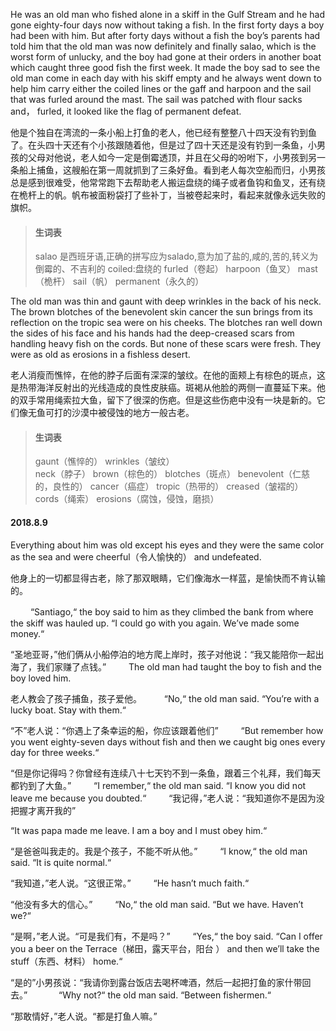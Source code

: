 He was an old man who fished alone in a skiff in the Gulf Stream and he had gone eighty-four days now without taking a fish. In the first forty days a boy had been with him. But after forty days without a fish the boy’s parents had told him that the old man was now definitely and finally salao, which is the worst form of unlucky, and the boy had gone at their orders in another boat which caught three good fish the first week. It made the boy sad to see the old man come in each day with his skiff empty and he always went down to help him carry either the coiled lines or the gaff and harpoon and the sail that was furled around the mast. The sail was patched with flour sacks and， furled, it looked like the flag of permanent defeat.

他是个独自在湾流的一条小船上打鱼的老人，他已经有整整八十四天没有钓到鱼了。在头四十天还有个小孩跟随着他，但是过了四十天还是没有钓到一条鱼，小男孩的父母对他说，老人如今一定是倒霉透顶，并且在父母的吩咐下，小男孩到另一条船上捕鱼，这艘船在第一周就抓到了三条好鱼。看到老人每次空船而归，小男孩总是感到很难受，他常常跑下去帮助老人搬运盘绕的绳子或者鱼钩和鱼叉，还有绕在桅杆上的帆。帆布被面粉袋打了些补丁，当被卷起来时，看起来就像永远失败的旗帜。

> #### 生词表
> salao 是西班牙语,正确的拼写应为salado,意为加了盐的,咸的,苦的,转义为倒霉的、不吉利的
> coiled:盘绕的      furled（卷起）
> harpoon（鱼叉）    mast（桅杆）
> sail（帆）  permanent（永久的）

The old man was thin and gaunt with deep wrinkles in the back of his neck. The brown blotches of the benevolent skin cancer the sun brings from its reflection on the tropic sea were on his cheeks. The blotches ran well down the sides of his face and his hands had the deep-creased scars from handling heavy fish on the cords. But none of these scars were fresh. They were as old as erosions in a fishless desert.

老人消瘦而憔悴，在他的脖子后面有深深的皱纹。在他的面颊上有棕色的斑点，这是热带海洋反射出的光线造成的良性皮肤癌。斑褐从他脸的两侧一直蔓延下来。他的双手常用绳索拉大鱼，留下了很深的伤疤。但是这些伤疤中没有一块是新的。它们像无鱼可打的沙漠中被侵蚀的地方一般古老。

> #### 生词表
> gaunt（憔悴的）   wrinkles（皱纹）   
> neck（脖子）      brown（棕色的）  blotches（斑点）
> benevolent（仁慈的，良性的）    cancer（癌症）
> tropic（热带的）  creased（皱褶的）
> cords（绳索）     erosions（腐蚀，侵蚀，磨损）

#### 2018.8.9

Everything about him was old except his eyes and they were the same color as the sea and were cheerful（令人愉快的） and undefeated.

他身上的一切都显得古老，除了那双眼睛，它们像海水一样蓝，是愉快而不肯认输的。

　　
“Santiago,“ the boy said to him as they climbed the bank from where the skiff was hauled up. “I could go with you again. We’ve made some money.“

“圣地亚哥，”他们俩从小船停泊的地方爬上岸时，孩子对他说：“我又能陪你一起出海了，我们家赚了点钱。”
　　
The old man had taught the boy to fish and the boy loved him.

老人教会了孩子捕鱼，孩子爱他。
　　
“No,“ the old man said. “You’re with a lucky boat. Stay with them.“

“不”老人说：“你遇上了条幸运的船，你应该跟着他们”
　　
“But remember how you went eighty-seven days without fish and then we caught big ones every day for three weeks.“

“但是你记得吗？你曾经有连续八十七天钓不到一条鱼，跟着三个礼拜，我们每天都钓到了大鱼。”
　　
“I remember,“ the old man said. “I know you did not leave me because you doubted.“
　　
“我记得，”老人说：“我知道你不是因为没把握才离开我的”

“It was papa made me leave. I am a boy and I must obey him.“

“是爸爸叫我走的。我是个孩子，不能不听从他。”
　　
“I know,“ the old man said. “It is quite normal.“

“我知道，”老人说。“这很正常。”
　　
“He hasn’t much faith.“

“他没有多大的信心。”
　　
“No,“ the old man said. “But we have. Haven’t we?“

“是啊，”老人说。“可是我们有，不是吗？”
　　
“Yes,“ the boy said. “Can I offer you a beer on the Terrace（梯田，露天平台，阳台 ） and then we’ll take the stuff（东西、材料） home.“

“是的”小男孩说：“我请你到露台饭店去喝杯啤酒，然后一起把打鱼的家什带回去。”　
　　
“Why not?“ the old man said. “Between fishermen.“

“那敢情好，”老人说。“都是打鱼人嘛。”
　　
